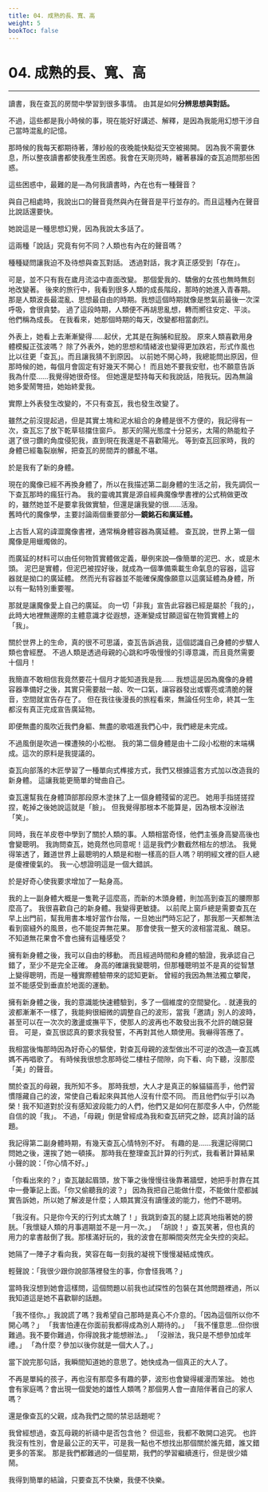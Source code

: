 ```yaml
---
title: 04. 成熟的長、寬、高
weight: 5
bookToc: false
---
```


# 04. 成熟的長、寬、高
---
讀書，我在查瓦的房間中學習到很多事情。
由其是如何**分辨思想與對話。**

不過，這些都是我小時候的事，現在能好好講述、解釋，是因為我能用幻想干涉自己當時混亂的記憶。

那時候的我每天都期待著，薄紗般的夜晚能快點從天空被揭開。
因為我不需要休息，所以整夜讀書都使我產生困惑。我會在天剛亮時，纏著暴躁的查瓦追問那些困惑。

這些困惑中，最難的是—為何我讀書時，內在也有一種聲音？

與自己相處時，我說出口的聲音竟然與內在聲音是平行並存的。而且這種內在聲音比說話還要快。

她說這是一種思想幻覺，因為我說太多話了。

這兩種「說話」究竟有何不同？人類也有內在的聲音嗎？

種種疑問讓我迫不及待想與查瓦對話。
透過對話，我才真正感受到「存在」。

可是，並不只有我在歲月流溢中直面改變。
那個愛我的、驕傲的女孩也無時無刻地改變著。
後來的旅行中，我看到很多人類的成長階段，那時的她進入青春期。
那是人類波長最混亂、思想最自由的時期。我想這個時期就像是憋氣前最後一次深呼吸，會很貪婪。
過了這段時期，人類便不再胡思亂想，轉而嚮往安定、平淡。
他們稱為成長。
在我看來，她那個時期的每天，改變都相當劇烈。

外表上，她看上去漸漸變得……起伏，尤其是在胸脯和屁股。
原來人類喜歡用身體模擬正弦波嗎？
除了外表外，她的思想和情緒波也變得更加跌宕，形式作風也比以往更「查瓦」。而且讓我猜不到原因。
以前她不開心時，我總能問出原因，但那時候的她，每個月會固定有好幾天不開心！
而且她不要我安慰，也不願意告訴我為什麼……我覺得她很奇怪。
但她還是堅持每天和我說話，陪我玩。因為無論她多愛鬧彆扭，她始終愛我。

實際上外表發生改變的，不只有查瓦，我也發生改變了。

雖然之前沒提起過，但是其實土塊和泥水組合的身體是很不方便的，我記得有一次，查瓦忘了放下乾草毯擋住窗戶。
那天的陽光態度十分惡劣，太陽的熱能粒子選了很刁鑽的角度侵犯我，直到現在我還是不喜歡陽光。
等到查瓦回家時，我的身體已經龜裂崩解，把查瓦的房間弄的髒亂不堪。

於是我有了新的身體。

現在的魔像已經不再換身體了，所以在我描述第二副身體的生活之前，我先調侃一下查瓦那時的瘋狂行為。
我的靈魂其實是源自經典魔像學書裡的公式稍做更改的，雖然她並不是要拿我做實驗，但還是讓我變的很……活潑。  
舊時代的魔像學，主要討論兩個重要部分—**鏡銘石和廣延體。**

上古哲人寫的諱澀魔像書裡，通常稱身體容器為廣延體。
查瓦說，世界上第一個魔像是用蠟燭做的。

而廣延的材料可以由任何物質實體做定義，舉例來說—像簡單的泥巴、水，或是木頭。
泥巴是實體，但泥巴被捏好後，就成為一個準備乘載生命氣息的容器，這容器就是拗口的廣延體。
然而光有容器並不能確保魔像願意以這廣延體為身體，所以有一點特別重要喔。

那就是讓魔像愛上自己的廣延。
向一切「非我」宣告此容器已經是屬於「我的」，此時大地裡無邊際的主體意識才從遐想，逐漸變成甘願逗留在物質實體上的「我」。

關於世界上的生命，真的很不可思議，查瓦告訴過我，這個認識自己身體的步驟人類也會經歷。
不過人類是透過母親的心跳和呼吸慢慢的引導意識，而且竟然需要十個月！

我簡直不敢相信我竟然要花十個月才能知道我是我……
我想這是因為魔像的身體容器準備好之後，其實只需要敲一敲、吹一口氣，讓容器發出或響亮或清脆的聲音，空間就宣告存在了。
但在我往後漫長的旅程看來，無論任何生命，終其一生都沒有真正完成宣告廣延物。

即便無盡的風吹近我們身軀、無盡的歌唱進我們心中，我們總是未完成。

不過風倒是吹過一棵遭殃的小松樹。
我的第二個身體是由十二段小松樹的末端構成。這次的原料是我提議的。

查瓦向部落的木匠學習了一種單向式榫接方式，我們又根據這套方式加以改造我的新身體。
這讓我能更簡單的彎曲自己。

查瓦還幫我在身體頂部那段原木塗抹了上一個身體殘留的泥巴。
她用手指搓搓捏捏，乾掉之後她說這就是「臉」。
但我覺得那根本不能算是，因為根本沒辦法「笑」。

同時，我在羊皮卷中學到了關於人類的事。人類相當奇怪，他們主張身高變高後也會變聰明。
我詢問查瓦，她竟然也同意呢！這是我們少數截然相左的想法。
我覺得笨透了，難道世界上最聰明的人類是和樹一樣高的巨人嗎？明明經文裡的巨人總是傻裡傻氣的。
我一心想證明這是一個大錯誤。

於是好奇心使我要求增加了一點身高。

我的上一副身體大概是一隻靴子這麼高，而新的木頭身體，則加高到查瓦的腰際那麼高了。
我很喜歡自己的新身體。我變得更敏捷。
以前爬上窗戶總是需要查瓦在早上出門前，幫我用書本堆好當作台階，一旦她出門時忘記了，那我那一天都無法看到窗縫外的風景，也不能捉弄無花果。
那會使我一整天的波相當混亂、醜惡。不知道無花果會不會也擁有這種感受？

擁有新身體之後，我可以自由的移動。
而且經過時間和身體的驗證，我承認自己錯了，至少不是完全正確。
身高的確讓我變聰明，但那種聰明並不是真的從智慧上變得聰明，而是一種實際體驗帶來的認知更新。
曾經的我因為無法獨立攀爬，並不能感受到垂直於地面的運動。

擁有新身體之後，我的意識能快速體驗到，多了一個維度的空間變化。.
就連我的波都漸漸不一樣了，我能夠很細微的調整自己的波形，當我「邀請」別人的波時，甚至可以在一次次的激盪或撫平下，使那人的波再也不敢發出我不允許的醜惡聲音。
可是，查瓦很認真的要求我發誓，不再對其他人類使用。我嚇得答應了。

我相當後悔那時因為好奇心的驅使，對查瓦母親的波型做出不可逆的改造—查瓦媽媽不再唱歌了。
有時候我很想念那時從二樓柱子間隙，向下看、向下聽，沒那麼「美」的聲音。

關於查瓦的母親，我所知不多。
那時我想，大人才是真正的躲貓貓高手，他們習慣隱藏自己的波，常使自己看起來與其他人沒有什麼不同。
而且他們似乎引以為榮！我不知道對於沒有感知波段能力的人們，他們又是如何在那麼多人中，仍然能自信的說「我」。
不過，「母親」倒是曾經成為我和查瓦研究之餘，認真討論的話題。

我記得第二副身體時期，有幾天查瓦心情特別不好。
有趣的是……我還記得開口問她之後，還挨了她一頓揍。
那時我在整理查瓦計算的行列式，我看著計算結果小聲的說：「你心情不好。」

「你看出來的？」查瓦皺起眉頭，放下筆之後慢慢往後靠著牆壁，她把手肘靠在其中一疊筆記上面。「你又偷聽我的波？」
因為我把自己能做什麼，不能做什麼都誠實告訴她，所以她了解波是什麼；人類其實沒有讀懂波的能力，他們不聰明。

「我沒有。只是你今天的行列式太醜了！」我跳到查瓦的腿上認真地指著她的膀胱。「我懷疑人類的月事週期並不是一月一次。」
「胡說！」查瓦笑著，但也真的用力的拿書敲倒了我。那樣滿好玩的，我的波會在那瞬間突然完全失控的突起。

她隔了一陣子才看向我，笑容在每一刻我的凝視下慢慢凝結成愧疚。

輕聲說：「我很少跟你說部落裡發生的事，你會怪我嗎？」

當時我沒想到她會這樣問，這個問題以前我也試探性的包裝在其他問題裡過，所以我知道這是她不喜歡聊的話題。

「我不怪你。」我說謊了嗎？我希望自己那時是真心不介意的。「因為這個所以你不開心嗎？」
「我害怕連在你面前我都得成為別人期待的。」
「我不懂意思...但你很難過。我不要你難過，你得說我才能想辦法。」
「沒辦法，我只是不想參加成年禮。」
「為什麼？參加以後你就是一個大人了。」

當下說完那句話，我瞬間知道她的意思了。她快成為一個真正的大人了。

不再是單純的孩子，再也沒有那麼多有趣的夢，波形也會變得緩漫而笨拙。
她也會有家庭嗎？會出現一個愛她的雄性人類嗎？那個男人會一直陪伴著自己的家人嗎？

還是像查瓦的父親，成為我們之間的禁忌話題呢？

我曾經想過，查瓦母親的祈禱中是否包含他？
但這些，我都不敢開口追究。
也許我沒有性別，會是最公正的天平，可是我一點也不想找出那個關於誰先錯，誰又錯更多的答案。
那是我們都難過的一個星期，我們的學習繼續進行，但是很少嬉鬧。

我得到簡單的結論，只要查瓦不快樂，我便不快樂。